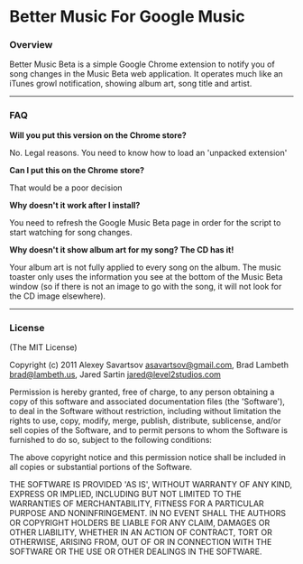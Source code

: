 # Better Music For Google Music

### Overview

Better Music Beta is a simple Google Chrome extension to notify you of song changes in the Music Beta web application. It operates much like an iTunes growl notification, showing album art, song title and artist.

* * *

### FAQ

**Will you put this version on the Chrome store?**

No.  Legal reasons.  You need to know how to load an 'unpacked extension'

**Can I put this on the Chrome store?**

That would be a poor decision

**Why doesn't it work after I install?**

You need to refresh the Google Music Beta page in order for the script to start watching for song changes.

**Why doesn't it show album art for my song? The CD has it!**

Your album art is not fully applied to every song on the album. The music toaster only uses the information you see at the bottom of the Music Beta window (so if there is not an image to go with the song, it will not look for the CD image elsewhere).

* * *

### License
(The MIT License)

Copyright (c) 2011 Alexey Savartsov asavartsov@gmail.com, Brad Lambeth brad@lambeth.us, Jared Sartin jared@level2studios.com

Permission is hereby granted, free of charge, to any person obtaining a copy of this software and associated documentation files (the 'Software'), to deal in the Software without restriction, including without limitation the rights to use, copy, modify, merge, publish, distribute, sublicense, and/or sell copies of the Software, and to permit persons to whom the Software is furnished to do so, subject to the following conditions:

The above copyright notice and this permission notice shall be included in all copies or substantial portions of the Software.

THE SOFTWARE IS PROVIDED 'AS IS', WITHOUT WARRANTY OF ANY KIND, EXPRESS OR IMPLIED, INCLUDING BUT NOT LIMITED TO THE WARRANTIES OF MERCHANTABILITY, FITNESS FOR A PARTICULAR PURPOSE AND NONINFRINGEMENT. IN NO EVENT SHALL THE AUTHORS OR COPYRIGHT HOLDERS BE LIABLE FOR ANY CLAIM, DAMAGES OR OTHER LIABILITY, WHETHER IN AN ACTION OF CONTRACT, TORT OR OTHERWISE, ARISING FROM, OUT OF OR IN CONNECTION WITH THE SOFTWARE OR THE USE OR OTHER DEALINGS IN THE SOFTWARE.
